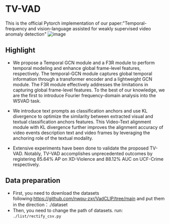# TV-VAD
This is the official Pytorch implementation of our paper:"Temporal-frequency and vision-language assisted for weakly supervised video anomaly detection"
![image](https://github.com/user-attachments/assets/a6f799bd-16ff-4dc1-a7ee-01a99e119fd4)

## Highlight
* We propose a Temporal GCN module and a F3R module to perform temporal modeling and enhance global frame-level features, respectively. The temporal-GCN module captures global temporal information through a transformer encoder and a lightweight GCN module. The F3R module effectively addresses the limitations in capturing global frame-level features. To the best of our knowledge, we are the first to introduce Fourier frequency-domain analysis into the WSVAD task.

* We introduce text prompts as classification anchors and use KL divergence to optimize the similarity between extracted visual and textual classification anchors features. This Video-Text alignment module with KL divergence further improves the alignment accuracy of video events description text and video frames by leveraging the anchoring role of the textual modality.

* Extensive experiments have been done to validate the proposed TV-VAD. Notably, TV-VAD accomplishes unprecedented outcomes by registering 85.64% AP on XD-Violence and 88.12% AUC on UCF-Crime respectively.

## Data preparation
* First, you need to download the datasets following:https://github.com/nwpu-zxr/VadCLIP/tree/main and put them in the direction：./dataset
* Then, you need to change the path of datasets. run:
  ```./list/rectify_csv.py```

